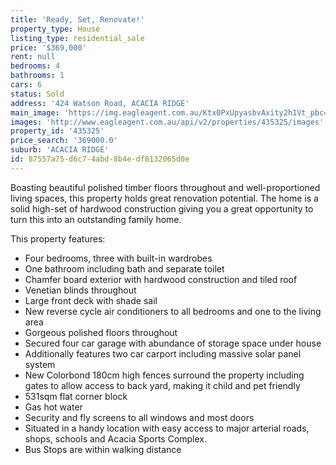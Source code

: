 ```yaml
---
title: 'Ready, Set, Renovate!'
property_type: House
listing_type: residential_sale
price: '$369,000'
rent: null
bedrooms: 4
bathrooms: 1
cars: 6
status: Sold
address: '424 Watson Road, ACACIA RIDGE'
main_image: 'https://img.eagleagent.com.au/Ktx0PxUpyasbvAxity2h1Vt_pbc=/1280x854/smart/https://s3-us-west-2.amazonaws.com/eagleagent-orig/images/6823231/118686831-image-M.jpg'
images: 'http://www.eagleagent.com.au/api/v2/properties/435325/images'
property_id: '435325'
price_search: '369000.0'
suburb: 'ACACIA RIDGE'
id: 87557a75-d6c7-4abd-8b4e-df8132065d0e
---
```

Boasting beautiful polished timber floors throughout and well-proportioned living spaces, this property holds great renovation potential. The home is a solid high-set of hardwood construction giving you a great opportunity to turn this into an outstanding family home.

This property features:
*  Four bedrooms, three with built-in wardrobes
*  One bathroom including bath and separate toilet
*  Chamfer board exterior with hardwood construction and tiled roof
*  Venetian blinds throughout
*  Large front deck with shade sail
*  New reverse cycle air conditioners to all bedrooms and one to the living area
*  Gorgeous polished floors throughout
*  Secured four car garage with abundance of storage space under house
*  Additionally features two car carport including massive solar panel system
*  New Colorbond 180cm high fences surround the property including gates to allow access to back yard, making it child and pet friendly
*  531sqm flat corner block
*  Gas hot water
*  Security and fly screens to all windows and most doors
* Situated in a handy location with easy access to major arterial roads, shops, schools and Acacia Sports Complex.
* Bus Stops are within walking distance